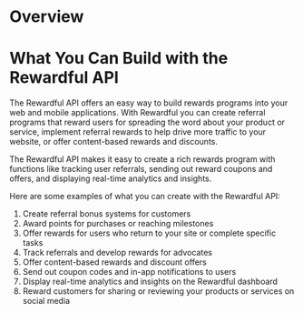 # Overview

# What You Can Build with the Rewardful API

The Rewardful API offers an easy way to build rewards programs into your web and mobile applications. With Rewardful you can create referral programs that reward users for spreading the word about your product or service, implement referral rewards to help drive more traffic to your website, or offer content-based rewards and discounts.

The Rewardful API makes it easy to create a rich rewards program with functions like tracking user referrals, sending out reward coupons and offers, and displaying real-time analytics and insights.

Here are some examples of what you can create with the Rewardful API:

1. Create referral bonus systems for customers
2. Award points for purchases or reaching milestones
3. Offer rewards for users who return to your site or complete specific tasks
4. Track referrals and develop rewards for advocates
5. Offer content-based rewards and discount offers
6. Send out coupon codes and in-app notifications to users
7. Display real-time analytics and insights on the Rewardful dashboard
8. Reward customers for sharing or reviewing your products or services on social media
